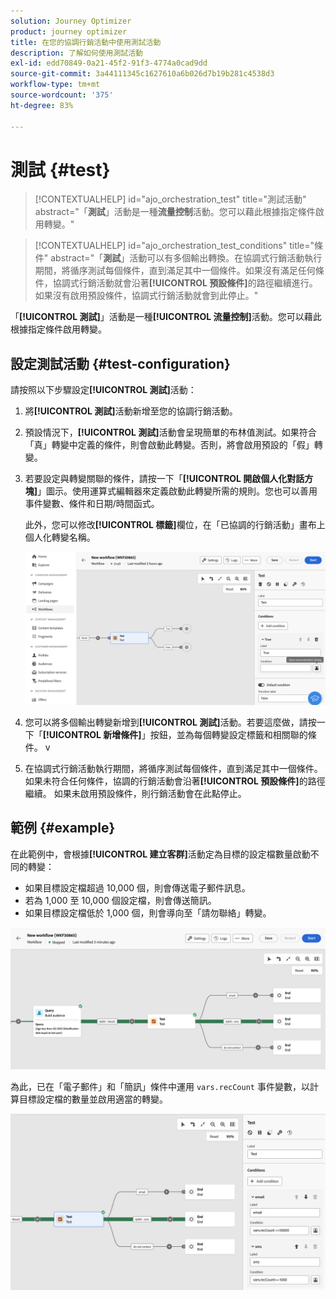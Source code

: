 ```yaml
---
solution: Journey Optimizer
product: journey optimizer
title: 在您的協調行銷活動中使用測試活動
description: 了解如何使用測試活動
exl-id: edd70849-0a21-45f2-91f3-4774a0cad9dd
source-git-commit: 3a44111345c1627610a6b026d7b19b281c4538d3
workflow-type: tm+mt
source-wordcount: '375'
ht-degree: 83%

---
```



# 測試 {#test}

>[!CONTEXTUALHELP]
>id="ajo_orchestration_test"
>title="測試活動"
>abstract="「**測試**」活動是一種&#x200B;**流量控制**&#x200B;活動。您可以藉此根據指定條件啟用轉變。"

>[!CONTEXTUALHELP]
>id="ajo_orchestration_test_conditions"
>title="條件"
>abstract="「**測試**」活動可以有多個輸出轉換。在協調式行銷活動執行期間，將循序測試每個條件，直到滿足其中一個條件。如果沒有滿足任何條件，協調式行銷活動就會沿著&#x200B;**[!UICONTROL 預設條件]**&#x200B;的路徑繼續進行。如果沒有啟用預設條件，協調式行銷活動就會到此停止。"

「**[!UICONTROL 測試]**」活動是一種&#x200B;**[!UICONTROL 流量控制]**&#x200B;活動。您可以藉此根據指定條件啟用轉變。

## 設定測試活動 {#test-configuration}

請按照以下步驟設定&#x200B;**[!UICONTROL 測試]**&#x200B;活動：

1. 將&#x200B;**[!UICONTROL 測試]**&#x200B;活動新增至您的協調行銷活動。

1. 預設情況下，**[!UICONTROL 測試]**&#x200B;活動會呈現簡單的布林值測試。如果符合「真」轉變中定義的條件，則會啟動此轉變。否則，將會啟用預設的「假」轉變。

1. 若要設定與轉變關聯的條件，請按一下「**[!UICONTROL 開啟個人化對話方塊]**」圖示。使用運算式編輯器來定義啟動此轉變所需的規則。您也可以善用事件變數、條件和日期/時間函式。

   此外，您可以修改&#x200B;**[!UICONTROL 標籤]**&#x200B;欄位，在「已協調的行銷活動」畫布上個人化轉變名稱。

   ![](../assets/workflow-test-default.png)

1. 您可以將多個輸出轉變新增到&#x200B;**[!UICONTROL 測試]**&#x200B;活動。若要這麼做，請按一下「**[!UICONTROL 新增條件]**」按鈕，並為每個轉變設定標籤和相關聯的條件。
v
1. 在協調式行銷活動執行期間，將循序測試每個條件，直到滿足其中一個條件。如果未符合任何條件，協調的行銷活動會沿著&#x200B;**[!UICONTROL 預設條件]**&#x200B;的路徑繼續。 如果未啟用預設條件，則行銷活動會在此點停止。

## 範例 {#example}

在此範例中，會根據&#x200B;**[!UICONTROL 建立客群]**&#x200B;活動定為目標的設定檔數量啟動不同的轉變：

* 如果目標設定檔超過 10,000 個，則會傳送電子郵件訊息。
* 若為 1,000 至 10,000 個設定檔，則會傳送簡訊。
* 如果目標設定檔低於 1,000 個，則會導向至「請勿聯絡」轉變。

![](../assets/workflow-test-example.png)

為此，已在「電子郵件」和「簡訊」條件中運用 `vars.recCount` 事件變數，以計算目標設定檔的數量並啟用適當的轉變。

![](../assets/workflow-test-example-config.png)
